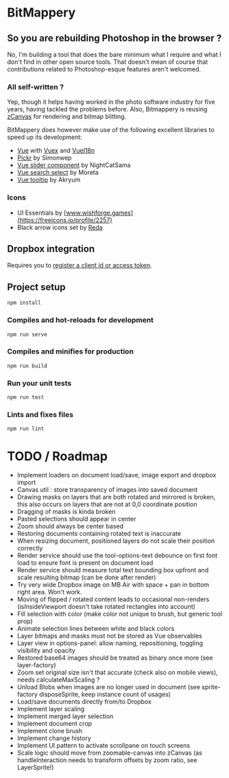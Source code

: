 # BitMappery

## So you are rebuilding Photoshop in the browser ?

No, I'm building a tool that does the bare minimum what I require and what I don't
find in other open source tools. That doesn't mean of course that contributions
related to Photoshop-esque features aren't welcomed.

### All self-written ?

Yep, though it helps having worked in the photo software industry for five years, having
tackled the problems before. Also, Bitmappery is reusing [zCanvas](https://github.com/igorski/zCanvas)
for rendering and bitmap blitting.

BitMappery does however make use of the following excellent libraries to speed up its development:

 * [Vue](https://github.com/vuejs/vue) with [Vuex](https://github.com/vuejs/vuex) and [VueI18n](https://github.com/kazupon/vue-i18n)
 * [Pickr](https://github.com/Simonwep/pickr) by Simonwep
 * [Vue slider component](https://github.com/NightCatSama/vue-slider-component) by NightCatSama
 * [Vue search select](https://github.com/moreta/vue-search-select#readme) by Moreta
 * [Vue tooltip](https://github.com/Akryum/v-tooltip) by Akryum

### Icons

* UI Essentials by [www.wishforge.games](https://freeicons.io/profile/2257)
* Black arrow icons set by [Reda](https://freeicons.io/profile/6156)

## Dropbox integration

Requires you to [register a client id or access token](https://www.dropbox.com/developers/apps).

## Project setup
```
npm install
```

### Compiles and hot-reloads for development
```
npm run serve
```

### Compiles and minifies for production
```
npm run build
```

### Run your unit tests
```
npm run test
```

### Lints and fixes files
```
npm run lint
```

# TODO / Roadmap

* Implement loaders on document load/save, image export and dropbox import
* Canvas util : store transparency of images into saved document
* Drawing masks on layers that are both rotated and mirrored is broken, this also occurs on layers that are not at 0,0 coordinate position
* Dragging of masks is kinda broken
* Pasted selections should appear in center
* Zoom should always be center based
* Restoring documents containing rotated text is inaccurate
* When resizing document, positioned layers do not scale their position correctly
* Render service should use the tool-options-text debounce on first font load to ensure font is present on document load
* Render service should measure total text bounding box upfront and scale resulting bitmap (can be done after render)
* Try very wide Dropbox image on MB Air with space + pan in bottom right area. Won't work.
* Moving of flipped / rotated content leads to occasional non-renders (isInsideViewport doesn't take rotated rectangles into account)
* Fill selection with color (make color not unique to brush, but generic tool prop)
* Animate selection lines between white and black colors
* Layer bitmaps and masks must not be stored as Vue observables
* Layer view in options-panel: allow naming, repositioning, toggling visibility and opacity
* Restored base64 images should be treated as binary once more (see layer-factory)
* Zoom set original size isn't that accurate (check also on mobile views), needs calculateMaxScaling ?
* Unload Blobs when images are no longer used in document (see sprite-factory disposeSprite, keep instance count of usages)
* Load/save documents directly from/to Dropbox
* Implement layer scaling
* Implement merged layer selection
* Implement document crop
* Implement clone brush
* Implement change history
* Implement UI pattern to activate scrollpane on touch screens
* Scale logic should move from zoomable-canvas into zCanvas (as handleInteraction needs to transform offsets by zoom ratio, see LayerSprite!)
